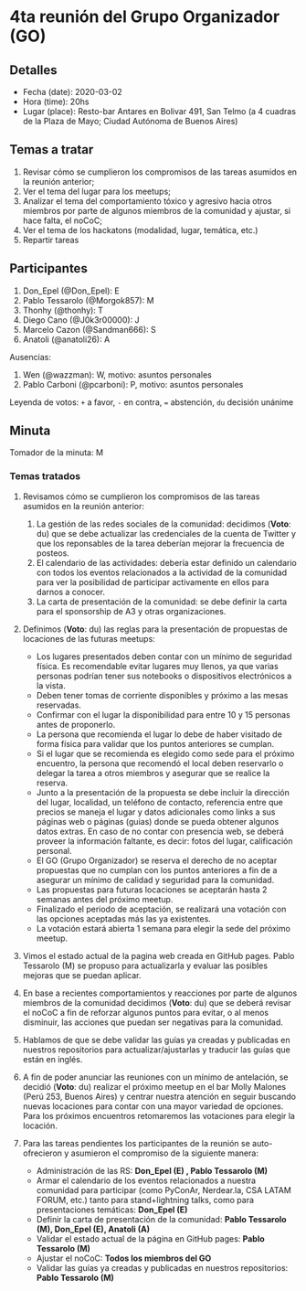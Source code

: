 # 4ta reunión del Grupo Organizador (GO)

## Detalles
* Fecha (date): 2020-03-02
* Hora (time): 20hs
* Lugar (place): Resto-bar Antares en Bolivar 491, San Telmo (a 4 cuadras de la Plaza de Mayo; Ciudad Autónoma de Buenos Aires)

## Temas a tratar
1. Revisar cómo se cumplieron los compromisos de las tareas asumidos en la reunión anterior;
2. Ver el tema del lugar para los meetups;
3. Analizar el tema del comportamiento tóxico y agresivo hacia otros miembros por parte de algunos miembros de la comunidad y ajustar, si hace falta, el noCoC;
4. Ver el tema de los hackatons (modalidad, lugar, temática, etc.)
5. Repartir tareas

## Participantes
1. Don_Epel (@Don_Epel): E
2. Pablo Tessarolo (@Morgok857): M
3. Thonhy (@thonhy): T
4. Diego Cano (@J0k3r00000): J
5. Marcelo Cazon (@Sandman666): S
6. Anatoli (@anatoli26): A

Ausencias:
1. Wen (@wazzman): W, motivo: asuntos personales
2. Pablo Carboni (@pcarboni): P, motivo: asuntos personales


Leyenda de votos: `+` a favor, `-` en contra, `=` abstención, `du` decisión unánime

## Minuta

Tomador de la minuta: M

### Temas tratados

1. Revisamos cómo se cumplieron los compromisos de las tareas asumidos en la reunión anterior:
   1. La gestión de las redes sociales de la comunidad: decidimos (**Voto**: du) que se debe actualizar las credenciales de la cuenta de Twitter y que los reponsables de la tarea deberían mejorar la frecuencia de posteos.
   2. El calendario de las actividades: debería estar definido un calendario con todos los eventos relacionados a la actividad de la comunidad para ver la posibilidad de participar activamente en ellos para darnos a conocer.
   3. La carta de presentación de la comunidad: se debe definir la carta para el sponsorship de A3 y otras organizaciones.

2. Definimos (**Voto**: du) las reglas para la presentación de propuestas de locaciones de las futuras meetups:
	* Los lugares presentados deben contar con un mínimo de seguridad física. Es recomendable evitar lugares muy llenos, ya que varias personas podrían tener sus notebooks o dispositivos electrónicos a la vista.
	* Deben tener tomas de corriente disponibles y próximo a las mesas reservadas.
	* Confirmar con el lugar la disponibilidad para entre 10 y 15 personas antes de proponerlo.
	* La persona que recomienda el lugar lo debe de haber visitado de forma física para validar que los puntos anteriores se cumplan.
	* Si el lugar que se recomienda es elegido como sede para el próximo encuentro, la persona que recomendó el local deben reservarlo o delegar la tarea a otros miembros y asegurar que se realice la reserva.
	* Junto a la presentación de la propuesta se debe incluir la dirección del lugar, localidad, un teléfono de contacto, referencia entre que precios se maneja el lugar y datos adicionales como links a sus páginas web o páginas (guias) donde se pueda obtener algunos datos extras. En caso de no contar con presencia web, se deberá proveer la información faltante, es decir: fotos del lugar, calificación personal.
	* El GO (Grupo Organizador) se reserva el derecho de no aceptar propuestas que no cumplan con los puntos anteriores a fin de a asegurar un mínimo de calidad y seguridad para la comunidad.
	* Las propuestas para futuras locaciones se aceptarán hasta 2 semanas antes del próximo meetup.
	* Finalizado el periodo de aceptación, se realizará una votación con las opciones aceptadas más las ya existentes.
	* La votación estará abierta 1 semana para elegir la sede del próximo meetup.

3. Vimos el estado actual de la pagina web creada en GitHub pages. Pablo Tessarolo (M) se propuso para actualizarla y evaluar las posibles mejoras que se puedan aplicar.

4. En base a recientes comportamientos y reacciones por parte de algunos miembros de la comunidad decidimos (**Voto**: du) que se deberá revisar el noCoC a fin de reforzar algunos puntos para evitar, o al menos disminuir, las acciones que puedan ser negativas para la comunidad.

5. Hablamos de que se debe validar las guías ya creadas y publicadas en nuestros repositorios para actualizar/ajustarlas y traducir las guías que están en inglés.

6. A fin de poder anunciar las reuniones con un mínimo de antelación, se decidió (**Voto**: du) realizar el próximo meetup en el bar Molly Malones (Perú 253, Buenos Aires) y centrar nuestra atención en seguir buscando nuevas locaciones para contar con una mayor variedad de opciones. Para los próximos encuentros retomaremos las votaciones para elegir la locación.

7. Para las tareas pendientes los participantes de la reunión se auto-ofrecieron y asumieron el compromiso de la siguiente manera:

   * Administración de las RS: **Don_Epel (E) , Pablo Tessarolo (M)**
   * Armar el calendario de los eventos relacionados a nuestra comunidad para participar (como PyConAr, Nerdear.la, CSA LATAM FORUM, etc.) tanto para stand+lightning talks, como para presentaciones temáticas: **Don_Epel (E)**
   * Definir la carta de presentación de la comunidad: **Pablo Tessarolo (M), Don_Epel (E), Anatoli (A)**
   * Validar el estado actual de la página en GitHub pages: **Pablo Tessarolo (M)**
   * Ajustar el noCoC: **Todos los miembros del GO**
   * Validar las guías ya creadas y publicadas en nuestros repositorios: **Pablo Tessarolo (M)**
